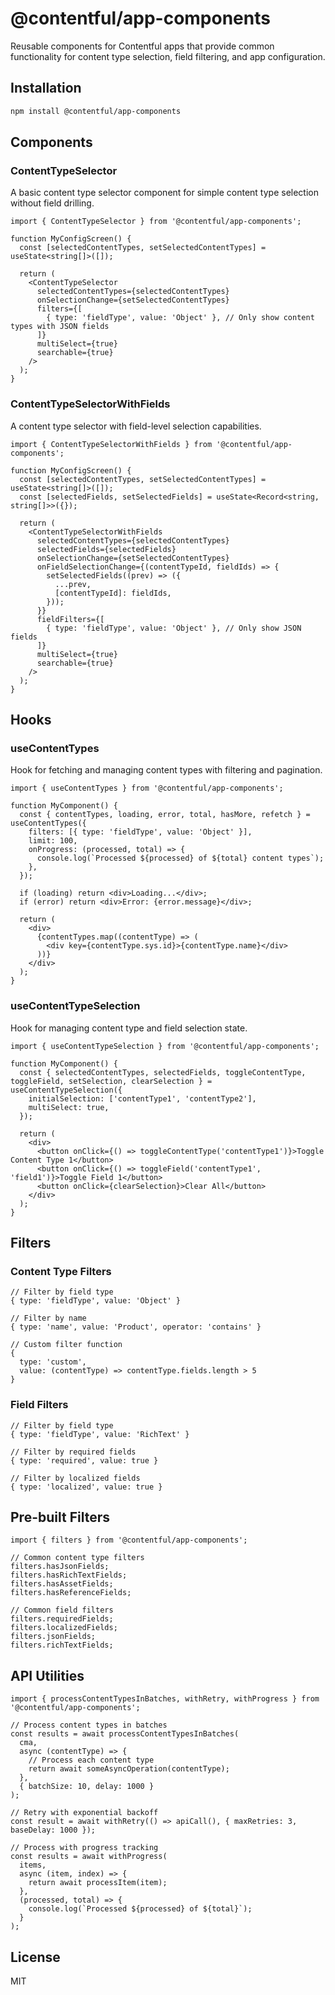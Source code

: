 # @contentful/app-components

Reusable components for Contentful apps that provide common functionality for content type selection, field filtering, and app configuration.

## Installation

```bash
npm install @contentful/app-components
```

## Components

### ContentTypeSelector

A basic content type selector component for simple content type selection without field drilling.

```tsx
import { ContentTypeSelector } from '@contentful/app-components';

function MyConfigScreen() {
  const [selectedContentTypes, setSelectedContentTypes] = useState<string[]>([]);

  return (
    <ContentTypeSelector
      selectedContentTypes={selectedContentTypes}
      onSelectionChange={setSelectedContentTypes}
      filters={[
        { type: 'fieldType', value: 'Object' }, // Only show content types with JSON fields
      ]}
      multiSelect={true}
      searchable={true}
    />
  );
}
```

### ContentTypeSelectorWithFields

A content type selector with field-level selection capabilities.

```tsx
import { ContentTypeSelectorWithFields } from '@contentful/app-components';

function MyConfigScreen() {
  const [selectedContentTypes, setSelectedContentTypes] = useState<string[]>([]);
  const [selectedFields, setSelectedFields] = useState<Record<string, string[]>>({});

  return (
    <ContentTypeSelectorWithFields
      selectedContentTypes={selectedContentTypes}
      selectedFields={selectedFields}
      onSelectionChange={setSelectedContentTypes}
      onFieldSelectionChange={(contentTypeId, fieldIds) => {
        setSelectedFields((prev) => ({
          ...prev,
          [contentTypeId]: fieldIds,
        }));
      }}
      fieldFilters={[
        { type: 'fieldType', value: 'Object' }, // Only show JSON fields
      ]}
      multiSelect={true}
      searchable={true}
    />
  );
}
```

## Hooks

### useContentTypes

Hook for fetching and managing content types with filtering and pagination.

```tsx
import { useContentTypes } from '@contentful/app-components';

function MyComponent() {
  const { contentTypes, loading, error, total, hasMore, refetch } = useContentTypes({
    filters: [{ type: 'fieldType', value: 'Object' }],
    limit: 100,
    onProgress: (processed, total) => {
      console.log(`Processed ${processed} of ${total} content types`);
    },
  });

  if (loading) return <div>Loading...</div>;
  if (error) return <div>Error: {error.message}</div>;

  return (
    <div>
      {contentTypes.map((contentType) => (
        <div key={contentType.sys.id}>{contentType.name}</div>
      ))}
    </div>
  );
}
```

### useContentTypeSelection

Hook for managing content type and field selection state.

```tsx
import { useContentTypeSelection } from '@contentful/app-components';

function MyComponent() {
  const { selectedContentTypes, selectedFields, toggleContentType, toggleField, setSelection, clearSelection } = useContentTypeSelection({
    initialSelection: ['contentType1', 'contentType2'],
    multiSelect: true,
  });

  return (
    <div>
      <button onClick={() => toggleContentType('contentType1')}>Toggle Content Type 1</button>
      <button onClick={() => toggleField('contentType1', 'field1')}>Toggle Field 1</button>
      <button onClick={clearSelection}>Clear All</button>
    </div>
  );
}
```

## Filters

### Content Type Filters

```tsx
// Filter by field type
{ type: 'fieldType', value: 'Object' }

// Filter by name
{ type: 'name', value: 'Product', operator: 'contains' }

// Custom filter function
{
  type: 'custom',
  value: (contentType) => contentType.fields.length > 5
}
```

### Field Filters

```tsx
// Filter by field type
{ type: 'fieldType', value: 'RichText' }

// Filter by required fields
{ type: 'required', value: true }

// Filter by localized fields
{ type: 'localized', value: true }
```

## Pre-built Filters

```tsx
import { filters } from '@contentful/app-components';

// Common content type filters
filters.hasJsonFields;
filters.hasRichTextFields;
filters.hasAssetFields;
filters.hasReferenceFields;

// Common field filters
filters.requiredFields;
filters.localizedFields;
filters.jsonFields;
filters.richTextFields;
```

## API Utilities

```tsx
import { processContentTypesInBatches, withRetry, withProgress } from '@contentful/app-components';

// Process content types in batches
const results = await processContentTypesInBatches(
  cma,
  async (contentType) => {
    // Process each content type
    return await someAsyncOperation(contentType);
  },
  { batchSize: 10, delay: 1000 }
);

// Retry with exponential backoff
const result = await withRetry(() => apiCall(), { maxRetries: 3, baseDelay: 1000 });

// Process with progress tracking
const results = await withProgress(
  items,
  async (item, index) => {
    return await processItem(item);
  },
  (processed, total) => {
    console.log(`Processed ${processed} of ${total}`);
  }
);
```

## License

MIT
